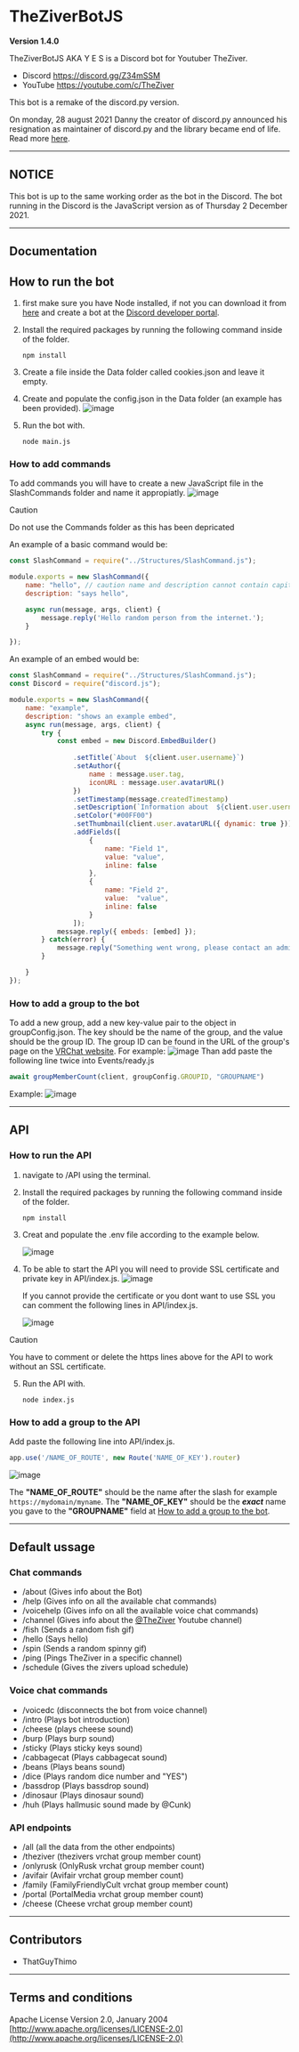 # TheZiverBotJS

**Version 1.4.0**

TheZiverBotJS AKA Y E S is a Discord bot for Youtuber TheZiver.
- Discord https://discord.gg/Z34mSSM
- YouTube https://youtube.com/c/TheZiver

This bot is a remake of the discord.py version.

On monday, 28 august 2021 Danny the creator of discord.py announced his resignation as maintainer of discord.py and the library became end of life.
Read more [here](https://gist.github.com/Rapptz/4a2f62751b9600a31a0d3c78100287f1).

---
## NOTICE

This bot is up to the same working order as the bot in the Discord.
The bot running in the Discord is the JavaScript version as of Thursday 2 December 2021.

---
## Documentation
## How to run the bot
1. first make sure you have Node installed, if not you can download it from [here](https://nodejs.org/en) and create a bot at the [Discord developer portal](https://discord.com/developers/applications).

2. Install the required packages by running the following command inside of the folder.
    ```cli
    npm install
    ```
3. Create a file inside the Data folder called cookies.json and leave it empty.
4. Create and populate the config.json in the Data folder (an example has been provided).
   ![image](/MD/Images/Example-config.jpg)
5. Run the bot with.
   ```cli
   node main.js
   ```
### How to add commands
To add commands you will have to create a new JavaScript file in the SlashCommands folder and name it appropiatly.
![image](/MD/Images/Slashcommands-Structure.jpg)
> [!CAUTION]
> Do not use the Commands folder as this has been depricated

An example of a basic command would be:
```js
const SlashCommand = require("../Structures/SlashCommand.js");

module.exports = new SlashCommand({
    name: "hello", // caution name and description cannot contain capitals
    description: "says hello", 

    async run(message, args, client) {
        message.reply('Hello random person from the internet.');
    }

});
```
An example of an embed would be:
```js
const SlashCommand = require("../Structures/SlashCommand.js");
const Discord = require("discord.js");

module.exports = new SlashCommand({
    name: "example",
    description: "shows an example embed",
    async run(message, args, client) {
        try {
            const embed = new Discord.EmbedBuilder()
    
                .setTitle(`About  ${client.user.username}`)
                .setAuthor({
                    name : message.user.tag,
                    iconURL : message.user.avatarURL()
                })
                .setTimestamp(message.createdTimestamp)
                .setDescription(`Information about  ${client.user.username}`)
                .setColor("#00FF00")
                .setThumbnail(client.user.avatarURL({ dynamic: true }))
                .addFields([
                    {
                        name: "Field 1",
                        value: "value",
                        inline: false
                    },
                    {
                        name: "Field 2",
                        value:  "value",
                        inline: false
                    }
                ]);
            message.reply({ embeds: [embed] });
        } catch(error) {
            message.reply("Something went wrong, please contact an admin for help.")
        } 

    }
});
```

### How to add a group to the bot

To add a new group, add a new key-value pair to the object in groupConfig.json.
The key should be the name of the group, and the value should be the group ID.
The group ID can be found in the URL of the group's page on the [VRChat website](https://vrchat.com). 
For example:
![image](/MD/Images/GroupConfig.json.png)
Than add paste the following line twice into Events/ready.js
```js
await groupMemberCount(client, groupConfig.GROUPID, "GROUPNAME")
```
Example:
![image](/MD/Images/Ready.js.png)

---
## API 
### How to run the API
1. navigate to /API using the terminal.
2. Install the required packages by running the following command inside of the folder.
    ```cli
    npm install
    ```
3. Creat and populate the .env file according to the example below.

   ![image](/MD/Images/Example-APIconfig.jpg)
4. To be able to start the API you will need to provide SSL certificate and private key in API/index.js.
   ![image](/MD/Images/Cert-example.JPG)

   If you cannot provide the certificate or you dont want to use SSL you can comment the following lines in API/index.js.

   ![image](/MD/Images/Https-Example.JPG)
> [!CAUTION]
> You have to comment or delete the https lines above for the API to work without an SSL certificate.
5. Run the API with.
   ```cli
   node index.js
   ```


### How to add a group to the API
Add paste the following line into API/index.js.
   ```js
   app.use('/NAME_OF_ROUTE', new Route('NAME_OF_KEY').router)
   ```
   ![image](/MD/Images/API-Router.jpg)

   The **"NAME_OF_ROUTE"** should be the name after the slash for example ```https://mydomain/myname```.
   The **"NAME_OF_KEY"** should be the ***exact*** name you gave to the **"GROUPNAME"** field at [How to add a group to the bot](###How-to-add-a-group-to-the-bot).

---
## Default ussage
### Chat commands

- /about (Gives info about the Bot)
- /help (Gives info on all the available chat commands)
- /voicehelp (Gives info on all the available voice chat commands)
- /channel (Gives info about the [@TheZiver](https://www.youtube.com/@TheZiver) Youtube channel)
- /fish (Sends a random fish gif)
- /hello (Says hello)
- /spin (Sends a random spinny gif)
- /ping (Pings TheZiver in a specific channel)
- /schedule (Gives the zivers upload schedule)

### Voice chat commands

- /voicedc (disconnects the bot from voice channel)
- /intro (Plays bot introduction)
- /cheese (plays cheese sound)
- /burp (Plays burp sound)
- /sticky (Plays sticky keys sound)
- /cabbagecat (Plays cabbagecat sound)
- /beans (Plays beans sound)
- /dice (Plays random dice number and "YES")
- /bassdrop (Plays bassdrop sound)
- /dinosaur (Plays dinosaur sound)
- /huh (Plays hallmusic sound made by @Cunk)

### API endpoints
- /all (all the data from the other endpoints)
- /theziver (thezivers vrchat group member count)
- /onlyrusk (OnlyRusk vrchat group member count)
- /avifair (Avifair vrchat group member count)
- /family (FamilyFriendlyCult vrchat group member count)
- /portal (PortalMedia vrchat group member count)
- /cheese (Cheese vrchat group member count)

---
## Contributors

- ThatGuyThimo

---
## Terms and conditions
Apache License
Version 2.0, January 2004
[http://www.apache.org/licenses/LICENSE-2.0](http://www.apache.org/licenses/LICENSE-2.0)
